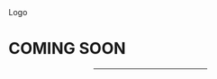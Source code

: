<!DOCTYPE html>
<html>
<head>
<style>
body {
  background-image: url("https://image.freepik.com/free-vector/abstract-dynamic-pattern-wallpaper-vector_53876-59131.jpg");
}
</style>
</head>
<body>
<div class="bgimg w3-display-container w3-animate-opacity w3-text-white">
  <div class="w3-display-topleft w3-padding-large w3-xlarge">
    Logo
  </div>
  <div class="w3-display-middle">
    <h1 class="w3-jumbo w3-animate-top">COMING SOON</h1>
    <hr class="w3-border-grey" style="margin:auto;width:40%">
  </div>
</div>

</body>
</html>
